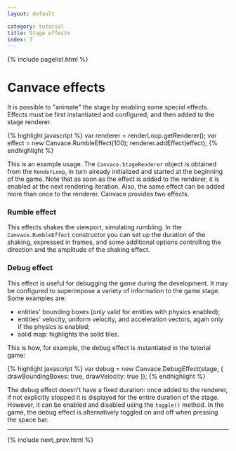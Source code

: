 ```yaml
---
layout: default

category: tutorial
title: Stage effects
index: 7
---
```


{% include pagelist.html %}

# Canvace effects
It is possible to "animate" the stage by enabling some special effects. Effects must be first instantiated and configured, and then added to the stage renderer.

{% highlight javascript %}
    var renderer = renderLoop.getRenderer();
    var effect = new Canvace.RumbleEffect(100);
    renderer.addEffect(effect);
{% endhighlight %}
    
This is an example usage. The `Canvace.StageRenderer` object is obtained from the `RenderLoop`, in turn already initialized and started at the beginning of the game. Note that as soon as the effect is added to the renderer, it is enabled at the next rendering iteration. Also, the same effect can be added more than once to the renderer.
Canvace provides two effects.

### Rumble effect
This effects shakes the viewport, simulating rumbling. In the `Canvace.RumbleEffect` constructor you can set up the duration of the shaking, expressed in frames, and some additional options controlling the direction and the amplitude of the shaking effect.

### Debug effect
This effect is useful for debugging the game during the development. It may be configured to superimpose a variety of information to the game stage. Some examples are:
- entities' bounding boxes (only valid for entities with physics enabled);
- entities' velocity, uniform velocity, and acceleration vectors, again only if the physics is enabled;
- solid map: highlights the solid tiles.

This is how, for example, the debug effect is instantiated in the tutorial game:

{% highlight javascript %}
    var debug = new Canvace.DebugEffect(stage, {
        drawBoundingBoxes: true,
        drawVelocity: true
    });
{% endhighlight %}

The debug effect doesn't have a fixed duration: once added to the renderer, if not explicitly stopped it is displayed for the entire duration of the stage.
However, it can be enabled and disabled using the `toggle()` method. In the game, the debug effect is alternatively toggled on and off when pressing the space bar.

----------------------------

{% include next_prev.html %}